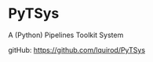 # PyTSys
A (Python) Pipelines Toolkit System

gitHub: https://github.com/lquirod/PyTSys


<!-- 
En Linux/Mac:
export FLASK_ENV="development"
En Windows:
set "FLASK_ENV=development"

export FLASK_APP="tests/webTests/mainTest.py"
deactivate
source venv/bin/activate
export FLASK_ENV="development"
export FLASK_APP="mainWeb.py" 
flask run --debug
flask run
pip install -e .
flask --app PyTSys_web run
-->